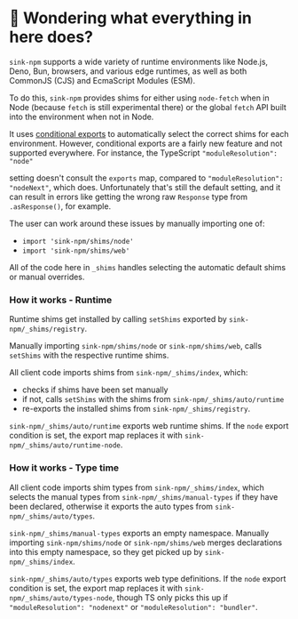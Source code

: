 # 👋 Wondering what everything in here does?

`sink-npm` supports a wide variety of runtime environments like Node.js, Deno, Bun, browsers, and various
edge runtimes, as well as both CommonJS (CJS) and EcmaScript Modules (ESM).

To do this, `sink-npm` provides shims for either using `node-fetch` when in Node (because `fetch` is still experimental there) or the global `fetch` API built into the environment when not in Node.

It uses [conditional exports](https://nodejs.org/api/packages.html#conditional-exports) to
automatically select the correct shims for each environment. However, conditional exports are a fairly new
feature and not supported everywhere. For instance, the TypeScript `"moduleResolution": "node"`

setting doesn't consult the `exports` map, compared to `"moduleResolution": "nodeNext"`, which does.
Unfortunately that's still the default setting, and it can result in errors like
getting the wrong raw `Response` type from `.asResponse()`, for example.

The user can work around these issues by manually importing one of:

- `import 'sink-npm/shims/node'`
- `import 'sink-npm/shims/web'`

All of the code here in `_shims` handles selecting the automatic default shims or manual overrides.

### How it works - Runtime

Runtime shims get installed by calling `setShims` exported by `sink-npm/_shims/registry`.

Manually importing `sink-npm/shims/node` or `sink-npm/shims/web`, calls `setShims` with the respective runtime shims.

All client code imports shims from `sink-npm/_shims/index`, which:

- checks if shims have been set manually
- if not, calls `setShims` with the shims from `sink-npm/_shims/auto/runtime`
- re-exports the installed shims from `sink-npm/_shims/registry`.

`sink-npm/_shims/auto/runtime` exports web runtime shims.
If the `node` export condition is set, the export map replaces it with `sink-npm/_shims/auto/runtime-node`.

### How it works - Type time

All client code imports shim types from `sink-npm/_shims/index`, which selects the manual types from `sink-npm/_shims/manual-types` if they have been declared, otherwise it exports the auto types from `sink-npm/_shims/auto/types`.

`sink-npm/_shims/manual-types` exports an empty namespace.
Manually importing `sink-npm/shims/node` or `sink-npm/shims/web` merges declarations into this empty namespace, so they get picked up by `sink-npm/_shims/index`.

`sink-npm/_shims/auto/types` exports web type definitions.
If the `node` export condition is set, the export map replaces it with `sink-npm/_shims/auto/types-node`, though TS only picks this up if `"moduleResolution": "nodenext"` or `"moduleResolution": "bundler"`.
